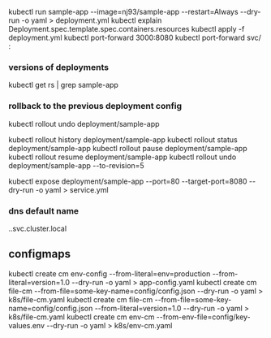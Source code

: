  kubectl run sample-app --image=nj93/sample-app --restart=Always --dry-run -o yaml > deployment.yml
 kubectl explain Deployment.spec.template.spec.containers.resources
 kubectl apply -f deployment.yml
 kubectl  port-forward  <pod-name> 3000:8080
 kubectl port-forward svc/<service-name> <any port on  host machine>:<service-port>
 
 
 ### versions of deployments
 kubectl get rs | grep sample-app
 ### rollback to the previous deployment config
 kubectl rollout undo deployment/sample-app

 kubectl rollout history deployment/sample-app
 kubectl rollout status deployment/sample-app
 kubectl rollout pause deployment/sample-app
 kubectl rollout resume deployment/sample-app
 kubectl rollout undo deployment/sample-app --to-revision=5


 kubectl expose deployment/sample-app --port=80 --target-port=8080 --dry-run -o yaml > service.yml

 ### dns default name
 <service-name>.<namespace>.svc.cluster.local


## configmaps
kubectl create cm env-config --from-literal=env=production --from-literal=version=1.0 --dry-run -o yaml > app-config.yaml
kubectl create cm file-cm --from-file=some-key-name=config/config.json --dry-run -o yaml > k8s/file-cm.yaml
kubectl create cm file-cm --from-file=some-key-name=config/config.json --from-literal=version=1.0 --dry-run -o yaml > k8s/file-cm.yaml
kubectl create cm env-cm --from-env-file=config/key-values.env  --dry-run -o yaml > k8s/env-cm.yaml